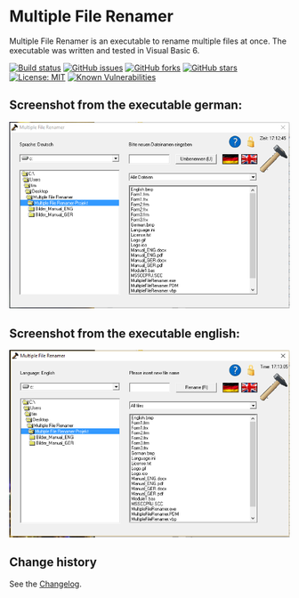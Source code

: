Multiple File Renamer
====================================

Multiple File Renamer is an executable to rename multiple files at once.
The executable was written and tested in Visual Basic 6.

[![Build status](https://ci.appveyor.com/api/projects/status/bpobgltcoi3rd8g6?svg=true)](https://ci.appveyor.com/project/SeppPenner/multiple-file-renamer)
[![GitHub issues](https://img.shields.io/github/issues/SeppPenner/Multiple-File-Renamer.svg)](https://github.com/SeppPenner/Multiple-File-Renamer/issues)
[![GitHub forks](https://img.shields.io/github/forks/SeppPenner/Multiple-File-Renamer.svg)](https://github.com/SeppPenner/Multiple-File-Renamer/network)
[![GitHub stars](https://img.shields.io/github/stars/SeppPenner/Multiple-File-Renamer.svg)](https://github.com/SeppPenner/Multiple-File-Renamer/stargazers)
[![License: MIT](https://img.shields.io/badge/License-MIT-blue.svg)](https://raw.githubusercontent.com/SeppPenner/Multiple-File-Renamer/master/License.txt)
[![Known Vulnerabilities](https://snyk.io/test/github/SeppPenner/Multiple-File-Renamer/badge.svg)](https://snyk.io/test/github/SeppPenner/Multiple-File-Renamer)

## Screenshot from the executable german:
![Screenshot from the executable german](https://github.com/SeppPenner/Multiple-File-Renamer/blob/master/Screenshot_DE.PNG "Screenshot from the executable german")

## Screenshot from the executable english:
![Screenshot from the executable english](https://github.com/SeppPenner/Multiple-File-Renamer/blob/master/Screenshot_EN.PNG "Screenshot from the executable english")

Change history
--------------

See the [Changelog](https://github.com/SeppPenner/Multiple-File-Renamer/blob/master/Changelog.md).
